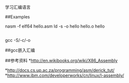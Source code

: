 学习汇编语言

##Examples

 nasm -f elf64 hello.asm
 ld -s -o hello hello.o
 hello

##
 gcc -S/-c/-o

##gcc嵌入汇编


##参考资料
*http://en.wikibooks.org/wiki/X86_Assembly

 *http://docs.cs.up.ac.za/programming/asm/derick_tut/
*http://www.ibm.com/developerworks/cn/linux/l-assembly/
